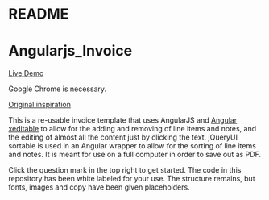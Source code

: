 # README #
# Angularjs_Invoice #

[Live Demo](http://invoice.thirdwishcreative.com)

Google Chrome is necessary. 

[Original inspiration](http://randysofia.com/2014/06/20/tool-for-invoicing-customers/)

This is a re-usable invoice template that uses AngularJS and [Angular xeditable](http://vitalets.github.io/angular-xeditable/) to allow for the adding and removing of line items and notes, and the editing of almost all the content just by clicking the text. jQueryUI sortable is used in an Angular wrapper to allow for the sorting of line items and notes. It is meant for use on a full computer in order to save out as PDF.

Click the question mark in the top right to get started. The code in this repository has been white labeled for your use. The structure remains, but fonts, images and copy have been given placeholders. 
